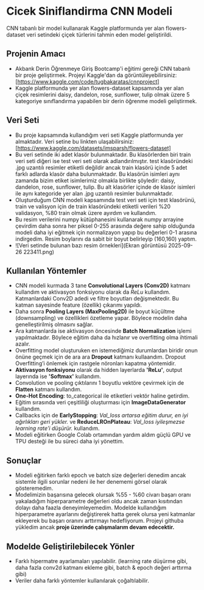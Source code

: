 # Cicek Siniflandirma CNN Modeli
CNN tabanlı bir model kullanarak Kaggle platformunda yer alan flowers-dataset veri setindeki çiçek türlerini tahmin eden model geliştirildi.

## Projenin Amacı
* Akbank Derin Öğrenmeye Giriş Bootcamp'i eğitimi gereği CNN tabanlı bir proje geliştirmek. Projeyi Kaggle'dan da görüntüleyebilirsiniz: [https://www.kaggle.com/code/tugbakaratas/cnnproject]
* Kaggle platformunda yer alan flowers-dataset kapsamında yer alan çiçek resimlerini daisy, dandelon, rose, sunflower, tulip olmak üzere 5 kategoriye sınıflandırma yapabilen bir derin öğrenme modeli geliştirmek.

## Veri Seti
* Bu proje kapsamında kullandığım veri seti Kaggle platformunda yer almaktadır. Veri setine bu linkten ulaşabilirsiniz: [https://www.kaggle.com/datasets/imsparsh/flowers-dataset]
* Bu veri setinde iki adet klasör bulunmaktadır. Bu klasörlerden biri train veri seti diğeri ise test veri seti olarak adlandırılmıştır. test klasöründeki .jpg uzantılı resimler etiketli değildir ancak train klasörü içinde 5 adet farklı adlarda klasör daha bulunmaktadır. Bu klasörün isimleri aynı zamanda bizim etiket isimlerimiz olmakla birlikte şöyledir: daisy, dandelon, rose, sunflower, tulip. Bu alt klasörler içinde de klasör isimleri ile aynı kategoride yer alan .jpg uzantılı resimler bulunmaktadır.
* Oluşturduğum CNN modeli kapsamında test veri seti için test klasörünü, train ve valisyon için de train klasöründeki etiketli verileri %20 validasyon, %80 train olmak üzere ayırdım ve kullandım.
* Bu resim verilerini numpy kütüphanesini kullanarak numpy arrayine çevirdim daha sonra her piksel 0-255 arasında değere sahip olduğunda modeli daha iyi eğitmek için normalizayon yapıp bu değerleri 0-1 arasına indirgedim. Resim boylarını da sabit bir boyut belirleyip (160,160) yaptım.
* ![Veri setinde bulunan bazı resim örnekleri](Ekran görüntüsü 2025-09-26 223411.png)


## Kullanılan Yöntemler
* CNN modeli kurmada 3 tane **Convolutional Layers (Conv2D)** katmanı kullandım ve aktivasyon fonksiyonu olarak da *ReLu* kullandım. Katmanlardaki Conv2D adedi ve filtre boyutları değişmektedir. Bu katman sayesinde feature (özellik) çıkarımı yapıldı.
* Daha sonra **Pooling Layers (MaxPooling2D)** ile boyut küçültme (downsampling) ve özellikleri özetleme yapar. Böylece modelin daha genelleştirilmiş olmasını sağlar.
* Ara katmanlarda ise aktivasyon öncesinde **Batch Normalization** işlemi yapılmaktadır. Böylece eğitim daha da hızlanır ve overfitting olma ihtimali azalır.
* Overfitting model oluşturuken en istemediğimiz durumlardan biridir onun önüne geçmek için de ara ara **Dropout** katmanı kullaandım. Dropout Overfitting’i önlemek için rastgele nöronları kapatma yöntemidir.
* **Aktivasyon fonksiyonu** olarak da hidden layerlarda **'ReLu'**, output layerında ise **'Softmax'** kullandım.
* Convolution ve pooling çıktılarını 1 boyutlu vektöre çevirmek için de **Flatten** katmanı kullandım.
* **One-Hot Encoding**: to_categorical ile etiketleri vektör haline getirdim.
* Eğitim sırasında veri çeşitliliği oluşturması için **ImageDataGenerator** kullandım.
* Callbacks için de **EarlyStopping**: *Val_loss artarsa eğitim durur, en iyi ağırlıkları geri yükler.* ve **ReduceLROnPlateau**: *Val_loss iyileşmezse learning rate’i düşürür.* kullandım.
* Modeli eğitirken Google Colab ortamından yardım aldım güçlü GPU ve TPU desteği ile bu süreci daha iyi yönettim.

## Sonuçlar
* Modeli eğitirken farklı epoch ve batch size değerleri denedim ancak sistemle ilgili sorunlar nedeni ile her denememi görsel olarak gösteremedim.
* Modelimizin başarısına gelecek olursak %55 - %60 civarı başarı oranı yakaladığım hiperparametre değerleri oldu ancak zaman kısıtından dolayı daha faazla deneyimleyemedim. Modelde kullandığım hiperparametre ayarlarını değiştirerek hatta gerek olursa yeni katmanlar ekleyerek bu başarı oranını arttırmayı hedefliyorum. Projeyi githuba yükledim ancak **proje üzerinde çalışmalarım devam edecektir.**

## Modelde Geliştirilebilecek Yönler
* Farklı hipermatre ayarlamaları yapılabilir. (learning rate düşürme gibi, daha fazla conv2d katmanı ekleme gibi, batch & epoch değeri arttırma gibi)
* Veriler daha farklı yöntemler kullanılarak çoğaltılabilir.
